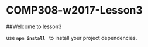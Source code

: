 # COMP308-w2017-Lesson3

##Welcome to lesson3

use **`npm install `** to install your project dependencies.
